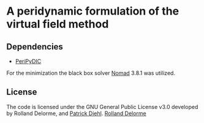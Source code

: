 # A peridynamic formulation of the virtual field method


## Dependencies

* [PeriPyDIC](https://github.com/lm2-poly/PeriPyDIC)

For the minimization the black box solver [Nomad](https://www.gerad.ca/nomad/Project/Home.html) 3.8.1 was utilized.

## License

The code is licensed under the GNU General Public License v3.0 developed by Rolland Delorme, and [Patrick Diehl](https://orcid.org/0000-0003-3922-8419).  [Rolland Delorme](https://orcid.org/0000-0001-7637-3936)

